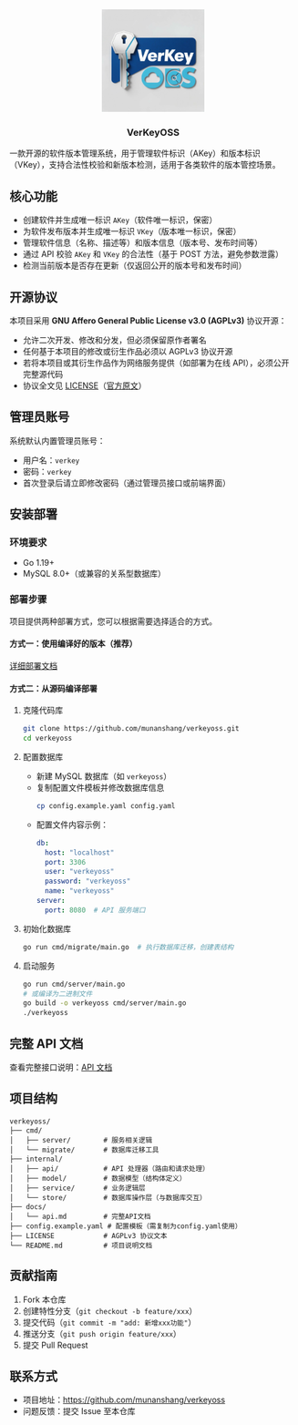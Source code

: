 <div align="center">
  <img src="docs/images/Logo.svg" alt="Logo" width="180" height="180">
</div>

<h3 align="center">VerKeyOSS</h3>

一款开源的软件版本管理系统，用于管理软件标识（AKey）和版本标识（VKey），支持合法性校验和新版本检测，适用于各类软件的版本管控场景。

## 核心功能

- 创建软件并生成唯一标识 `AKey`（软件唯一标识，保密）
- 为软件发布版本并生成唯一标识 `VKey`（版本唯一标识，保密）
- 管理软件信息（名称、描述等）和版本信息（版本号、发布时间等）
- 通过 API 校验 `AKey` 和 `VKey` 的合法性（基于 POST 方法，避免参数泄露）
- 检测当前版本是否存在更新（仅返回公开的版本号和发布时间）

## 开源协议

本项目采用 **GNU Affero General Public License v3.0 (AGPLv3)** 协议开源：
- 允许二次开发、修改和分发，但必须保留原作者署名
- 任何基于本项目的修改或衍生作品必须以 AGPLv3 协议开源
- 若将本项目或其衍生作品作为网络服务提供（如部署为在线 API），必须公开完整源代码
- 协议全文见 [LICENSE](LICENSE)（[官方原文](https://www.gnu.org/licenses/agpl-3.0.txt)）

## 管理员账号

系统默认内置管理员账号：
- 用户名：`verkey`
- 密码：`verkey`
- 首次登录后请立即修改密码（通过管理员接口或前端界面）

## 安装部署

### 环境要求
- Go 1.19+
- MySQL 8.0+（或兼容的关系型数据库）

### 部署步骤

项目提供两种部署方式，您可以根据需要选择适合的方式。

#### 方式一：使用编译好的版本（推荐）

  [详细部署文档](docs/DEPLOY.md)

#### 方式二：从源码编译部署

1. 克隆代码库
   ```bash
   git clone https://github.com/munanshang/verkeyoss.git
   cd verkeyoss
   ```

2. 配置数据库
   - 新建 MySQL 数据库（如 `verkeyoss`）
   - 复制配置文件模板并修改数据库信息
     ```bash
     cp config.example.yaml config.yaml
     ```
   - 配置文件内容示例：
     ```yaml
     db:
       host: "localhost"
       port: 3306
       user: "verkeyoss"
       password: "verkeyoss"
       name: "verkeyoss"
     server:
       port: 8080  # API 服务端口
     ```

3. 初始化数据库
   ```bash
   go run cmd/migrate/main.go  # 执行数据库迁移，创建表结构
   ```

4. 启动服务
   ```bash
   go run cmd/server/main.go
   # 或编译为二进制文件
   go build -o verkeyoss cmd/server/main.go
   ./verkeyoss
   ```

## 完整 API 文档

查看完整接口说明：[API 文档](docs/api.md)

## 项目结构
```
verkeyoss/
├── cmd/
│   ├── server/        # 服务相关逻辑
│   └── migrate/       # 数据库迁移工具
├── internal/
│   ├── api/           # API 处理器（路由和请求处理）
│   ├── model/         # 数据模型（结构体定义）
│   ├── service/       # 业务逻辑层
│   └── store/         # 数据库操作层（与数据库交互）
├── docs/
│   └── api.md         # 完整API文档
├── config.example.yaml # 配置模板（需复制为config.yaml使用）
├── LICENSE            # AGPLv3 协议文本
└── README.md          # 项目说明文档
```

## 贡献指南

1. Fork 本仓库
2. 创建特性分支（`git checkout -b feature/xxx`）
3. 提交代码（`git commit -m "add: 新增xxx功能"`）
4. 推送分支（`git push origin feature/xxx`）
5. 提交 Pull Request

## 联系方式

- 项目地址：https://github.com/munanshang/verkeyoss
- 问题反馈：提交 Issue 至本仓库